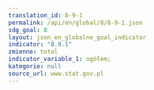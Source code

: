 ```yaml
---
translation_id: 8-9-1
permalink: /api/en/global/8/8-9-1.json
sdg_goal: 8
layout: json_en_globalne_goal_indicator
indicator: "8.9.1"
zmienne: total
indicator_variable_1: ogółem;
kategorie: null
source_url: www.stat.gov.pl
---
```

